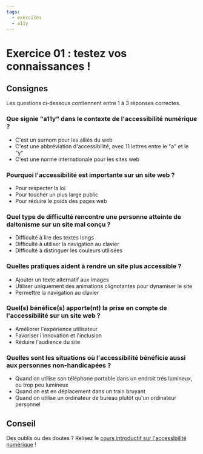 ```yaml
---
tags:
  - exercises
  - a11y
---
```


# Exercice 01 : testez vos connaissances !

## Consignes

Les questions ci-dessous contiennent entre 1 à 3 réponses correctes.

### Que signie "a11y" dans le contexte de l'accessibilité numérique ?

- C'est un surnom pour les alliés du web
- C'est une abbréviation d'accessibilité, avec 11 lettres entre le "a" et le "y"
- C'est une norme internationale pour les sites web

### Pourquoi l'accessibilité est importante sur un site web ?

- Pour respecter la loi
- Pour toucher un plus large public
- Pour réduire le poids des pages web

### Quel type de difficulté rencontre une personne atteinte de daltonisme sur un site mal conçu ?

- Difficulté à lire des textes longs
- Difficulté à utiliser la navigation au clavier
- Difficulté à distinguer les couleurs utilisées

### Quelles pratiques aident à rendre un site plus accessible ?

- Ajouter un texte alternatif aux images
- Utiliser uniquement des animations clignotantes pour dynamiser le site
- Permettre la navigation au clavier

### Quel(s) bénéfice(s) apporte(nt) la prise en compte de l'accessibilité sur un site web ?

- Améliorer l'expérience utilisateur
- Favoriser l'innovation et l'inclusion
- Réduire l'audience du site

### Quelles sont les situations où l'accessibilité bénéficie aussi aux personnes non-handicapées ?

- Quand on utilise son téléphone portable dans un endroit très lumineux, ou trop peu lumineux
- Quand on est en déplacement dans un train bruyant
- Quand on utilise un ordinateur de bureau plutôt qu'un ordinateur personnel

## Conseil

Des oublis ou des doutes ? Relisez le [cours introductif sur l'accessibilité numérique](https://github.com/association-z-code-emploi/ressources/blob/main/tutoriels-et-formations/a11y/00_introduction.md) !

